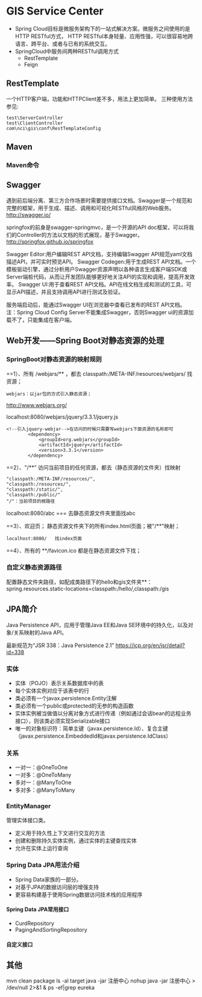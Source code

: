 # GIS Service Center
- Spring Cloud目标是微服务架构下的一站式解决方案。微服务之间使用的是HTTP RESTful方式，
HTTP RESTful本身轻量、应用性强，可以很容易地跨语言、跨平台、或者与已有的系统交互。
- SpringCloud中服务间两种RESTful调用方式
    - RestTemplate
    - Feign

## RestTemplate
一个HTTP客户端，功能和HTTPClient差不多，用法上更加简单。
三种使用方法参见:
```
test\ServerController
test\ClientController
com\nci\gis\conf\RestTemplateConfig
```

## Maven
### Maven命令



## Swagger
遇到前后端分离、第三方合作场景时需要提供接口文档。Swagger是一个规范和完整的框架，用于生成、描述、调用和可视化RESTful风格的Web服务。
http://swagger.io/

springfox的前身是swagger-springmvc，是一个开源的API doc框架，可以将我们的Controller的方法以文档的形式展现，基于Swagger。
http://springfox.github.io/springfox

Swagger Editor:用户编辑REST API文档，支持编辑Swagger API规范yaml文档描述API，并可实时预览API。
Swagger Codegen:用于生成REST API文档。一个模板驱动引擎，通过分析用户Swagger资源声明以各种语言生成客户端SDK或Server端桩代码，从而让开发团队能够更好地关注API的实现和调用，提高开发效率。
Swagger UI:用于查看REST API文档。API在线文档生成和测试的工具，可显示API描述，并且支持调用API进行测试及验证。

服务端启动后，能通过Swagger UI在浏览器中查看已发布的REST API文档。
注：Spring Cloud Config Server不能集成Swagger，否则Swagger ui的资源加载不了，只能集成在客户端。


## Web开发——Spring Boot对静态资源的处理
### SpringBoot对静态资源的映射规则
==1）、所有 /webjars/** ，都去 classpath:/META-INF/resources/webjars/ 找资源；

	webjars：以jar包的方式引入静态资源；

http://www.webjars.org/

localhost:8080/webjars/jquery/3.3.1/jquery.js


```
<!--引入jquery-webjar-->在访问的时候只需要写webjars下面资源的名称即可
		<dependency>
			<groupId>org.webjars</groupId>
			<artifactId>jquery</artifactId>
			<version>3.3.1</version>
		</dependency>
```


==2）、"/**" 访问当前项目的任何资源，都去（静态资源的文件夹）找映射


```
"classpath:/META-INF/resources/", 
"classpath:/resources/",
"classpath:/static/", 
"classpath:/public/" 
"/"：当前项目的根路径
```

localhost:8080/abc ===  去静态资源文件夹里面找abc

==3）、欢迎页； 静态资源文件夹下的所有index.html页面；被"/**"映射；

	localhost:8080/   找index页面

==4）、所有的 **/favicon.ico  都是在静态资源文件下找；

### 自定义静态资源路径
配置静态文件夹路径，如配成类路径下的hello和gis文件夹**：spring.resources.static-locations=classpath:/hello/,classpath:/gis

 
 
## JPA简介
Java Persistence API，应用于管理Java EE和Java SE环境中的持久化，以及对象/关系映射的Java API。

最新规范为“JSR 338：Java Persistence 2.1”
https://jcp.org/en/jsr/detail?id=338

### 实体
- 实体（POJO）表示关系数据库中的表
- 每个实体实例对应于该表中的行
- 类必须有一个javax.persistence.Entity注解
- 类必须有一个public或protected的无参的构造函数
- 实体实例被当做值以分离对象方式进行传递（例如通过会话bean的远程业务接口），则该类必须实现Serializable接口
- 唯一的对象标识符：简单主键（javax.persistence.Id）、复合主键（javax.persistence.EmbeddedId和javax.persistence.IdClass）

### 关系
- 一对一：@OneToOne
- 一对多：@OneToMany
- 多对一：@ManyToOne
- 多对多：@ManyToMany

### EntityManager
管理实体接口类。
- 定义用于持久性上下文进行交互的方法
- 创建和删除持久实体实例，通过实体的主键查找实体
- 允许在实体上运行查询


### Spring Data JPA用法介绍
- Spring Data家族的一部分。
- 对基于JPA的数据访问层的增强支持
- 更容易构建基于使用Spring数据访问技术栈的应用程序

#### Spring Data JPA常用接口
- CurdRepository
- PagingAndSortingRepository

#### 自定义接口


## 其他
 mvn clean package
 ls -al target
 java -jar 注册中心
 nohup java -jar 注册中心 > /dev/null 2>&1 &
 ps -ef|grep eureka


 
 
 
